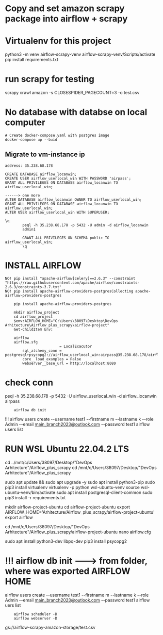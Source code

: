 # Copy and set amazon scrapy package into airflow + scrapy



# Virtualenv for this project
python3 -m venv airflow-scrapy-venv
airflow-scrapy-venv/Scripts/activate
pip install requirements.txt

# run scrapy for testing
scrapy crawl amazon -s CLOSESPIDER_PAGECOUNT=3 -o test.csv


# No database with databse on local computer
    # Create docker-compose.yaml with postgres image
    docker-compose up --buid
## Migrate to vm-instance ip
    address: 35.238.68.178

    CREATE DATABASE airflow_locanwin;
    CREATE USER airflow_userlocal_win WITH PASSWORD 'airpass';
    GRANT ALL PRIVILEGES ON DATABASE airflow_locanwin TO airflow_userlocal_win;

    ------> one more
    ALTER DATABASE airflow_locanwin OWNER TO airflow_userlocal_win;
    GRANT ALL PRIVILEGES ON DATABASE airflow_locanwin TO airflow_userlocal_win;
    ALTER USER airflow_userlocal_win WITH SUPERUSER;

    \q
            psql -h 35.238.68.178 -p 5432 -U admin -d airflow_locanwin
            admin1

            GRANT ALL PRIVILEGES ON SCHEMA public TO airflow_userlocal_win;
            \q


# INSTALL AIRFLOW
    NO! pip install "apache-airflow[celery]==2.6.3" --constraint "https://raw.githubusercontent.com/apache/airflow/constraints-2.6.3/constraints-3.7.txt"
    NO! pip install apache-airflow-providers-postgresCollecting apache-airflow-providers-postgres

        pip install apache-airflow-providers-postgres

        mkdir airflow_project
        cd airflow_project
        $env:AIRFLOW_HOME="C:\Users\38097\Desktop\DevOps Arhitecture\Airflow_plus_scrapy\airflow-project"
        Get-ChildItem Env:

        airflow
        airflow.sfg
                             = LocalExacutor
            sql_alchemy_conn = postgresql+psycopg2://airflow_userlocal_win:airpass@35.238.68.178/airflow_locanwin
            core__load_examples = False
            webserver__base_url = http://localhost:8080

# check conn        
psql -h 35.238.68.178 -p 5432 -U airflow_userlocal_win -d airflow_locanwin
airpass

        airflow db init
!!!     airflow users create --username test1 --firstname m --lastname k --role Admin --email main_branch2023@outlook.com --password test1
        airflow users list


# RUN WSL Ubuntu 22.04.2 LTS 
cd ../mnt/c/Users/38097/Desktop/"DevOps Arhitecture"/Airflow_plus_scrapy
cd /mnt/c/Users/38097/Desktop/"DevOps Arhitecture"/Airflow_plus_scrapy

sudo apt update && sudo apt upgrade -y
sudo apt install python3-pip
sudo pip3 install virtualenv
virtualenv -p python wsl-ubuntu-venv
source wsl-ubuntu-venv/bin/activate
sudo apt install postgresql-client-common
sudo pip3 install -r requirements.txt

mkdir airflow-project-ubuntu
cd airflow-project-ubuntu
export AIRFLOW_HOME='Arhitecture/Airflow_plus_scrapy/airflow-project-ubuntu'
export
airflow

cd /mnt/c/Users/38097/Desktop/"DevOps Arhitecture"/Airflow_plus_scrapy/airflow-project-ubuntu
nano airflow.cfg

sudo apt install python3-dev libpq-dev
pip3 install psycopg2

# !!!    airflow db init      ---> from folder, where was exported AIRFLOW HOME
airflow users create --username test1 --firstname m --lastname k --role Admin --email main_branch2023@outlook.com --password test1
airflow uers list


        airflow scheduler -D
        airflow webserver -D


gs://airflow-scrapy-amazon-storage/test.csv